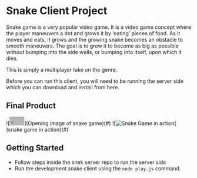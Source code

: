 # Snake Client Project

Snake game is a very popular video game. It is a video game concept where the player maneuvers a dot and grows it by ‘eating’ pieces of food. As it moves and eats, it grows and the growing snake becomes an obstacle to smooth maneuvers. The goal is to grow it to become as big as possible without bumping into the side walls, or bumping into itself, upon which it dies.

This is simply a multiplayer take on the genre.

Before you can run this client, you will need to be running the server side which you can download and install from here. 

## Final Product

![<img alt="Snake Game opening screen" width="40px" src="snake_image.png" />](Opening image of snake game)(#)
![<img alt="Snake Game in action" width="40px" src="snake_image_2.png " />](snake game in action)(#)



## Getting Started

- Follow steps inside the snek server repo to run the server side
- Run the development snake client using the `node play.js` command.